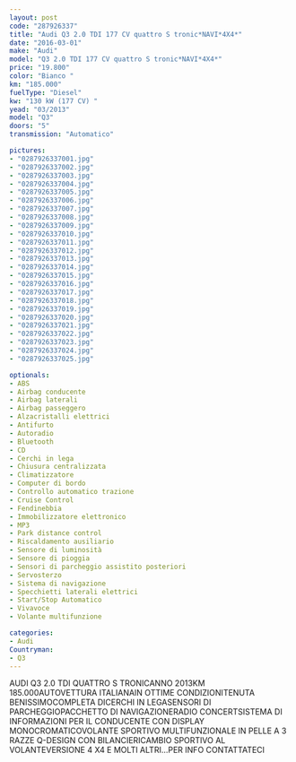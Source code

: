 ```yaml
---
layout: post
code: "287926337"
title: "Audi Q3 2.0 TDI 177 CV quattro S tronic*NAVI*4X4*"
date: "2016-03-01"
make: "Audi"
model: "Q3 2.0 TDI 177 CV quattro S tronic*NAVI*4X4*"
price: "19.800"
color: "Bianco "
km: "185.000"
fuelType: "Diesel"
kw: "130 kW (177 CV) "
yead: "03/2013"
model: "Q3"
doors: "5"
transmission: "Automatico"

pictures:
- "0287926337001.jpg"
- "0287926337002.jpg"
- "0287926337003.jpg"
- "0287926337004.jpg"
- "0287926337005.jpg"
- "0287926337006.jpg"
- "0287926337007.jpg"
- "0287926337008.jpg"
- "0287926337009.jpg"
- "0287926337010.jpg"
- "0287926337011.jpg"
- "0287926337012.jpg"
- "0287926337013.jpg"
- "0287926337014.jpg"
- "0287926337015.jpg"
- "0287926337016.jpg"
- "0287926337017.jpg"
- "0287926337018.jpg"
- "0287926337019.jpg"
- "0287926337020.jpg"
- "0287926337021.jpg"
- "0287926337022.jpg"
- "0287926337023.jpg"
- "0287926337024.jpg"
- "0287926337025.jpg"

optionals:
- ABS
- Airbag conducente
- Airbag laterali
- Airbag passeggero
- Alzacristalli elettrici
- Antifurto
- Autoradio
- Bluetooth
- CD
- Cerchi in lega
- Chiusura centralizzata
- Climatizzatore
- Computer di bordo
- Controllo automatico trazione
- Cruise Control
- Fendinebbia
- Immobilizzatore elettronico
- MP3
- Park distance control
- Riscaldamento ausiliario
- Sensore di luminosità
- Sensore di pioggia
- Sensori di parcheggio assistito posteriori
- Servosterzo
- Sistema di navigazione
- Specchietti laterali elettrici
- Start/Stop Automatico
- Vivavoce
- Volante multifunzione

categories:
- Audi
Countryman:
- Q3
---
```

AUDI Q3 2.0 TDI QUATTRO S TRONICANNO 2013KM 185.000AUTOVETTURA ITALIANAIN OTTIME CONDIZIONITENUTA BENISSIMOCOMPLETA DICERCHI IN LEGASENSORI DI PARCHEGGIOPACCHETTO DI NAVIGAZIONERADIO CONCERTSISTEMA DI INFORMAZIONI PER IL CONDUCENTE CON DISPLAY MONOCROMATICOVOLANTE SPORTIVO MULTIFUNZIONALE IN PELLE A 3 RAZZE Q-DESIGN CON BILANCIERICAMBIO SPORTIVO AL VOLANTEVERSIONE 4 X4 E MOLTI ALTRI...PER INFO CONTATTATECI